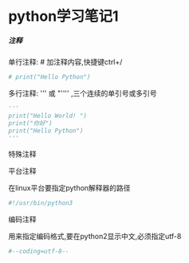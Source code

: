 # python学习笔记1

##### 注释

单行注释: # 加注释内容,快捷键ctrl+/

```python
# print("Hello Python")
```

多行注释: ''' 或 "'''' ,三个连续的单引号或多引号

```python
'''
print("Hello World! ")
print("你好")
print("Hello Python")
'''
```

特殊注释

平台注释

在linux平台要指定python解释器的路径

```python
#!/usr/bin/python3
```

编码注释

用来指定编码格式,要在python2显示中文,必须指定utf-8

```python
#--coding=utf-8--
```


